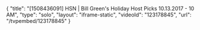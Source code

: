 {
    "title": "[1508436091] HSN | Bill Green's Holiday Host Picks 10.13.2017 - 10 AM",
    "type": "solo",
    "layout": "iframe-static",
    "videoId": "123178845",
    "url": "\/tvpembed\/123178845"
}